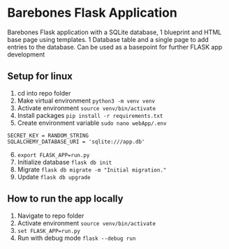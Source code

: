 # Barebones Flask Application
Barebones Flask application with a SQLite database, 1 blueprint and HTML base page using templates.
1 Database table and a single page to add entries to the database.
Can be used as a basepoint for further FLASK app development

## Setup for linux
1. cd into repo folder
2. Make virtual environment `python3 -m venv venv`
3. Activate environment `source venv/bin/activate`
4. Install packages `pip install -r requirements.txt`
5. Create environment variable `sudo nano webApp/.env`
```
SECRET_KEY = RANDOM_STRING
SQLALCHEMY_DATABASE_URI = 'sqlite:///app.db'
```
6. `export FLASK_APP=run.py`
7. Initialize database `flask db init`
8. Migrate  `flask db migrate -m "Initial migration."`
9. Update `flask db upgrade`

## How to run the app locally
1. Navigate to repo folder
2. Activate environment `source venv/bin/activate`
3. `set FLASK_APP=run.py`
4. Run with debug mode `flask --debug run`
